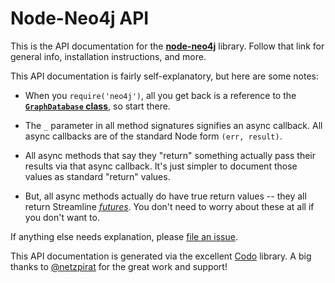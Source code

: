 # Node-Neo4j API

This is the API documentation for the **[node-neo4j][]** library. Follow that
link for general info, installation instructions, and more.

[node-neo4j]: https://github.com/thingdom/node-neo4j

This API documentation is fairly self-explanatory, but here are some notes:

- When you `require('neo4j')`, all you get back is a reference to the
  **[`GraphDatabase` class](classes/GraphDatabase.html)**, so start there.

- The `_` parameter in all method signatures signifies an async callback.
  All async callbacks are of the standard Node form `(err, result)`.

- All async methods that say they "return" something actually pass their
  results via that async callback. It's just simpler to document those values
  as standard "return" values.

- But, all async methods actually do have true return values -- they all
  return Streamline *[futures][]*. You don't need to worry about these at all
  if you don't want to.

[futures]: https://github.com/Sage/streamlinejs#futures

If anything else needs explanation, please [file an issue][issues].

[issues]: https://github.com/thingdom/node-neo4j/issues

This API documentation is generated via the excellent [Codo][] library. A big
thanks to [@netzpirat][] for the great work and support!

[Codo]: https://github.com/netzpirat/codo
[@netzpirat]: https://github.com/netzpirat
